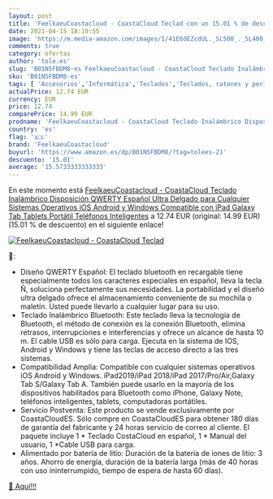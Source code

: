 ```yaml
---
layout: post
title: 'FeelkaeuCoastacloud - CoastaCloud Teclad con un 15.01 % de descuento'
date: 2021-04-15 18:10:55
image: 'https://m.media-amazon.com/images/I/41E6dEZcdUL._SL500_._SL400_.jpg'
comments: true
category: ofertas
author: 'tole.es'
slug: 'B01N5FBDM8-es FeelkaeuCoastacloud - CoastaCloud Teclado Inalámbrico...'
sku: 'B01N5FBDM8-es'
tags: [ 'Accesorios','Informática','Teclados','Teclados, ratones y periféricos de entrada','feelkaeucoastacloud','ipad', ]
actualPrice: 12.74 EUR
currency: EUR
price: 12.74
comparePrice: 14.99 EUR
prodname: 'FeelkaeuCoastacloud - CoastaCloud Teclado Inalámbrico Disposición QWERTY Español Ultra Delgado para Cualquier Sistemas Operativos iOS Android y Windows Compatible con iPad Galaxy Tab Tablets Portátil Teléfonos Inteligentes'
country: 'es'
flag: '🇪🇸'
brand: 'FeelkaeuCoastacloud'
buyurl: 'https://www.amazon.es/dp/B01N5FBDM8/?tag=tolees-21'
descuento: '15.01'
average: '15.5733333333333'
---
```


En este momento está [FeelkaeuCoastacloud - CoastaCloud Teclado Inalámbrico Disposición QWERTY Español Ultra Delgado para Cualquier Sistemas Operativos iOS Android y Windows Compatible con iPad Galaxy Tab Tablets Portátil Teléfonos Inteligentes](https://www.amazon.es/dp/B01N5FBDM8/?tag=tolees-21) a 12.74 EUR (original: 14.99 EUR) (15.01 %  de descuento) en el siguiente enlace!

[![FeelkaeuCoastacloud - CoastaCloud Teclad](https://m.media-amazon.com/images/I/41E6dEZcdUL._SL500_._SL400_.jpg)](https://www.amazon.es/dp/B01N5FBDM8/?tag=tolees-21)

🔎:

- Diseño QWERTY Español: El teclado bluetooth en recargable tiene especialmente todos los caracteres especiales en español, lleva la tecla Ñ, soluciona perfectamente sus necesidades. La portabilidad y el diseño ultra delgado ofrece el almacenamiento conveniente de su mochila o maletín. Usted puede llevarlo a cualquier lugar para su uso.
- Teclado Inalámbrico Bluetooth: Este teclado lleva la tecnología de Bluetooth, el método de conexión es la conexión Bluetooth, elimina retrasos, interrupciones e interferencias y ofrece un alcance de hasta 10 m. El cable USB es sólo para carga. Ejecuta en la sistema de IOS, Android y Windows y tiene las teclas de acceso directo a las tres sistemas.
- Compatibilidad Amplia: Compatible con cualquier sistemas operativos iOS Android y Windows. iPad2019/iPad 2018/iPad 2017/Pro/Air,Galaxy Tab S/Galaxy Tab A. También puede usarlo en la mayoría de los dispositivos habilitados para Bluetooth como iPhone, Galaxy Note, teléfonos inteligentes, tablets, computadoras portátiles.
- Servicio Postventa: Este producto se vende exclusivamente por CoastaCloudES. Sólo compre en CoastaCloudES para obtener 180 días de garantía del fabricante y 24 horas servicio de correo al cliente. El paquete incluye 1 * Teclado CostaCloud en español, 1 * Manual del usuario, 1 *Cable USB para carga.
- Alimentado por batería de litio: Duración de la batería de iones de litio: 3 años. Ahorro de energía, duración de la batería larga (más de 40 horas con uso ininterrumpido, tiempo de espera de hasta 60 días).

[🛒 Aquí!!!](https://www.amazon.es/dp/B01N5FBDM8/?tag=tolees-21)
